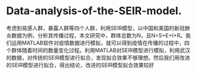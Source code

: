 # Data-analysis-of-the-SEIR-model.
考虑到易感人群，暴露人群等四个人群，利用SEIR模型，以中国和美国的新冠肺炎数据为例，分析其传播过程，本文研究中，群体总数为N，且N=S+E+I+R。我们运用MATLAB软件对疫情数据进行模拟，就可以得到疫情在传播的过程中，四个群体随着时间的数量变化过程。利用MATLAB对SEIR模型进行模拟，利用武汉的数据，对传统的SEIR模型进行拟合，发现拟合效果不够理想。然后我们用改进的SEIR模型进行拟合，得出结论，改进的SEIR模型拟合效果较好
